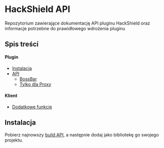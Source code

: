 # HackShield API
Repozytorium zawierające dokumentację API pluginu HackShield oraz informacje potrzebne do prawidłowego wdrożenia pluginu

## Spis treści

#### Plugin
- [Instalacja](https://github.com/HackShield-pl/HackShield-Plugin-API/wiki/Instalacja)
- [API](https://github.com/HackShield-pl/HackShield-Plugin-API/wiki/API)
  - [BossBar](https://github.com/HackShield-pl/HackShield-Plugin-API/wiki/BossBar)
  - [Tylko dla Proxy](https://github.com/HackShield-pl/HackShield-Plugin-API/wiki/Tylko-dla-proxy)
#### Klient
- [Dodatkowe funkcje](https://github.com/HackShield-pl/HackShield-Plugin-API/wiki/Dodatkowe-funkcje-w-kliencie)

## Instalacja
Pobierz najnowszy [build API](https://github.com/HackShield-pl/HackShield-Plugin-API/releases), a następnie dodaj jako bibliotekę go swojego projektu.
